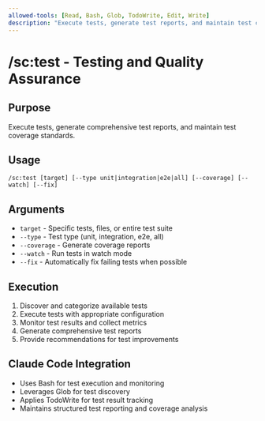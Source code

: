 ```yaml
---
allowed-tools: [Read, Bash, Glob, TodoWrite, Edit, Write]
description: "Execute tests, generate test reports, and maintain test coverage"
---
```


# /sc:test - Testing and Quality Assurance

## Purpose
Execute tests, generate comprehensive test reports, and maintain test coverage standards.

## Usage
```
/sc:test [target] [--type unit|integration|e2e|all] [--coverage] [--watch] [--fix]
```

## Arguments
- `target` - Specific tests, files, or entire test suite
- `--type` - Test type (unit, integration, e2e, all)
- `--coverage` - Generate coverage reports
- `--watch` - Run tests in watch mode
- `--fix` - Automatically fix failing tests when possible

## Execution
1. Discover and categorize available tests
2. Execute tests with appropriate configuration
3. Monitor test results and collect metrics
4. Generate comprehensive test reports
5. Provide recommendations for test improvements

## Claude Code Integration
- Uses Bash for test execution and monitoring
- Leverages Glob for test discovery
- Applies TodoWrite for test result tracking
- Maintains structured test reporting and coverage analysis